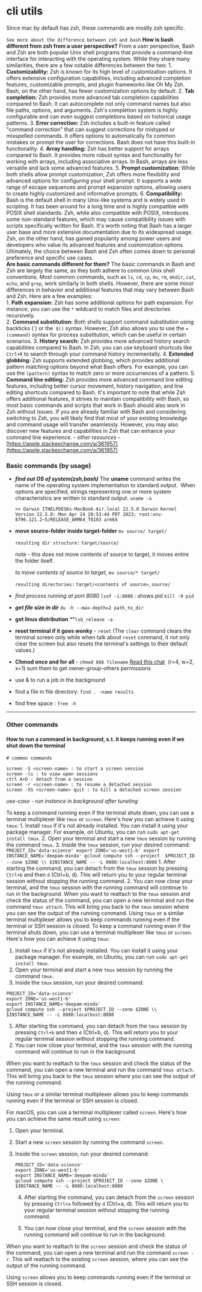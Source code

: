 # cli utils

Since mac by default has zsh, these commands are mostly zsh specific. 

`See more about the difference between zsh and bash`
	**How is bash different from zsh from a user perspective?**
		From a user perspective, Bash and Zsh are both popular Unix shell programs that provide a command-line interface for interacting with the operating system. While they share many similarities, there are a few notable differences between the two: 
		1. **Customizability:** Zsh is known for its high level of customization options. It offers extensive configuration capabilities, including advanced completion features, customizable prompts, and plugin frameworks like Oh My Zsh. Bash, on the other hand, has fewer customization options by default. 
		2. **Tab completion:** Zsh provides more advanced tab completion capabilities compared to Bash. It can autocomplete not only command names but also file paths, options, and arguments. Zsh's completion system is highly configurable and can even suggest completions based on historical usage patterns. 
		3. **Error correction:** Zsh includes a built-in feature called "command correction" that can suggest corrections for mistyped or misspelled commands. It offers options to automatically fix common mistakes or prompt the user for corrections. Bash does not have this built-in functionality. 
		4. **Array handling:** Zsh has better support for arrays compared to Bash. It provides more robust syntax and functionality for working with arrays, including associative arrays. In Bash, arrays are less versatile and lack some advanced features. 
		5. **Prompt customization:** While both shells allow prompt customization, Zsh offers more flexibility and advanced options for configuring your shell prompt. It supports a wide range of escape sequences and prompt expansion options, allowing users to create highly customized and informative prompts. 
		6. **Compatibility:** Bash is the default shell in many Unix-like systems and is widely used in scripting. It has been around for a long time and is highly compatible with POSIX shell standards. Zsh, while also compatible with POSIX, introduces some non-standard features, which may cause compatibility issues with scripts specifically written for Bash. It's worth noting that Bash has a larger user base and more extensive documentation due to its widespread usage. Zsh, on the other hand, has gained popularity among power users and developers who value its advanced features and customization options. Ultimately, the choice between Bash and Zsh often comes down to personal preference and specific use cases.  
	**Are basic commands different for them?**
		The basic commands in Bash and Zsh are largely the same, as they both adhere to common Unix shell conventions. Most common commands, such as `ls`, `cd`, `cp`, `mv`, `rm`, `mkdir`, `cat`, `echo`, and `grep`, work similarly in both shells. However, there are some minor differences in behavior and additional features that may vary between Bash and Zsh. Here are a few examples:  
		1. **Path expansion:** Zsh has some additional options for path expansion. For instance, you can use the `*` wildcard to match files and directories recursively.  
		2. **Command substitution:** Both shells support command substitution using backticks (\`) or the` $()` syntax. However, Zsh also allows you to use the `=(command)` syntax for process substitution, which can be useful in certain scenarios. 
		3. **History search:** Zsh provides more advanced history search capabilities compared to Bash. In Zsh, you can use keyboard shortcuts like `Ctrl+R` to search through your command history incrementally. 
		4. **Extended globbing:** Zsh supports extended globbing, which provides additional pattern matching options beyond what Bash offers. For example, you can use the `(pattern)` syntax to match zero or more occurrences of a pattern. 
		5. **Command line editing:** Zsh provides more advanced command line editing features, including better cursor movement, history navigation, and line editing shortcuts compared to Bash. It's important to note that while Zsh offers additional features, it strives to maintain compatibility with Bash, so most basic commands and scripts that work in Bash should also work in Zsh without issues. If you are already familiar with Bash and considering switching to Zsh, you will likely find that most of your existing knowledge and command usage will transfer seamlessly. However, you may also discover new features and capabilities in Zsh that can enhance your command line experience. - *other resources* - [https://apple.stackexchange.com/a/361957](https://apple.stackexchange.com/a/361957)

### Basic commands (by usage)

- ***find out OS of system(zsh,bash)***
    The **uname** command writes the name of the operating system implementation to standard output.  When options are specified, strings representing one or more system characteristics are written to standard output. 
    `uname -a` 
    
    `>> Darwin ITHELPDESKs-MacBook-Air.local 22.5.0 Darwin Kernel Version 22.5.0: Mon Apr 24 20:53:44 PDT 2023; root:xnu-8796.121.2~5/RELEASE_ARM64_T8103 arm64`
    
- **move source-folder inside target-folder**
    `mv source/ target/`
    
    `resulting dir structure:` `target/source/`
    
    note - this does not move contents of source to target, it moves entire the folder itself. 
    
    *to move contents of source to target,*
    `mv source/* target/`
    
    `resulting directories:` `target/<contents of source>`, `source/` 
    
-  *find process running at port 8080*
    `lsof -i:8080` : shows pid
	`kill -9 pid`
    
- ***get file size in dir***
	`du -h --max-depth=2 path_to_dir`


- **get linux distribution**
	  **`lsb_release -a`

- **reset terminal if it goes wonky** - `reset`
  (The `clear` command clears the terminal screen only while when talk about `reset` command, it not only clear the screen but also resets the terminal's settings to their default values.)
  
- **Chmod once and for all** - `chmod 666 filename`
	[Read this chat](https://chatgpt.com/share/80baf288-5314-456a-bbf5-f402a14ce297) 
	(r=4, w=2, x=1) sum them to get owner-group-others permissions

- use & to run a job in the background
  

- find a file in file directory: `find . -name results`
- find free space : `free -h`
---

### Other commands


#### How to run a command in background, s.t. it keeps running even if we shut down the terminal


```
# common commands 

screen -S <screen-name> : to start a screen session  
screen -ls : to view open sessions  
ctrl A+D : detach from a session  
screen -r <screen-name> : to resume a detached session  
screen -XS <screen-name> quit : to kill a detached screen session
```

*use-case - run instance in background after tuneling*

To keep a command running even if the terminal shuts down, you can use a terminal multiplexer like `tmux` or `screen`. Here's how you can achieve it using `tmux`: 1. Install `tmux` if it's not already installed. You can install it using your package manager. For example, on Ubuntu, you can run `sudo apt-get install tmux`. 2. Open your terminal and start a new `tmux` session by running the command `tmux`. 3. Inside the `tmux` session, run your desired command: ``` PROJECT_ID='data-science' export ZONE='us-west1-b' export INSTANCE_NAME='deepam-minda' gcloud compute ssh --project  $PROJECT_ID --zone $ZONE \\ $INSTANCE_NAME -- -L 8080:localhost:8080 ``` 1. After starting the command, you can detach from the `tmux` session by pressing `Ctrl+b` and then `d` (Ctrl+b, d). This will return you to your regular terminal session without stopping the running command. 2. You can now close your terminal, and the `tmux` session with the running command will continue to run in the background. When you want to reattach to the `tmux` session and check the status of the command, you can open a new terminal and run the command `tmux attach`. This will bring you back to the `tmux` session where you can see the output of the running command. Using `tmux` or a similar terminal multiplexer allows you to keep commands running even if the terminal or SSH session is closed.
To keep a command running even if the terminal shuts down, you can use a terminal multiplexer like `tmux` or `screen`. Here's how you can achieve it using `tmux`:
    
1. Install `tmux` if it's not already installed. You can install it using your package manager. For example, on Ubuntu, you can run `sudo apt-get install tmux`.
2. Open your terminal and start a new `tmux` session by running the command `tmux`.
3. Inside the `tmux` session, run your desired command:


```
PROJECT_ID='data-science'
export ZONE='us-west1-b'
export INSTANCE_NAME='deepam-minda'
gcloud compute ssh --project $PROJECT_ID --zone $ZONE \\
$INSTANCE_NAME -- -L 8080:localhost:8080   
```
    
1. After starting the command, you can detach from the `tmux` session by pressing `Ctrl+b` and then `d` (Ctrl+b, d). This will return you to your regular terminal session without stopping the running command.
2. You can now close your terminal, and the `tmux` session with the running command will continue to run in the background.

When you want to reattach to the `tmux` session and check the status of the command, you can open a new terminal and run the command `tmux attach`. This will bring you back to the `tmux` session where you can see the output of the running command.

Using `tmux` or a similar terminal multiplexer allows you to keep commands running even if the terminal or SSH session is closed.

For macOS, you can use a terminal multiplexer called `screen`. Here's how you can achieve the same result using `screen`:

1. Open your terminal.

2. Start a new `screen` session by running the command `screen`.

3. Inside the `screen` session, run your desired command: 

    ```shell
    PROJECT_ID='data-science'
    export ZONE='us-west1-b'
    export INSTANCE_NAME='deepam-minda'
    gcloud compute ssh --project $PROJECT_ID --zone $ZONE \
    $INSTANCE_NAME -- -L 8080:localhost:8080
    ```
    
    4. After starting the command, you can detach from the `screen` session by pressing `Ctrl+a` followed by `d` (Ctrl+a, d). This will return you to your regular terminal session without stopping the running command.
    
    5. You can now close your terminal, and the `screen` session with the running command will continue to run in the background.
    
When you want to reattach to the `screen` session and check the status of the command, you can open a new terminal and run the command `screen -r`. This will reattach to the existing `screen` session, where you can see the output of the running command.

Using `screen` allows you to keep commands running even if the terminal or SSH session is closed.



